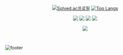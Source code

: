 <div align="center">

<!--
**xxdxlxxr/xxdxlxxr** is a ✨ _special_ ✨ repository because its `README.md` (this file) appears on your GitHub profile.

Here are some ideas to get you started:

- 🔭 I’m currently working on ...
- 🌱 I’m currently learning ...
- 👯 I’m looking to collaborate on ...
- 🤔 I’m looking for help with ...
- 💬 Ask me about ...
- 📫 How to reach me: ...
- 😄 Pronouns: ...
- ⚡ Fun fact: ...
-->
[![Solved.ac프로필](http://mazassumnida.wtf/api/v2/generate_badge?boj=jgt1113)](https://solved.ac/jgt1113)
[![Top Langs](https://github-readme-stats.vercel.app/api/top-langs/?username=xxdxlxxr)](https://github.com/xxdxlxxr/github-readme-stats)
  
<a href="https://blog.naver.com/jgt1113"><img src="https://img.shields.io/badge/blog-03C75A?style=flat-square&logo=Naver&logoColor=white"/></a>
<a href="https://dacon.io/myprofile/450058/home"><img src="https://img.shields.io/badge/DACON-2E9FFF?style=flat-square&logo=Disqus&logoColor=white"/></a>
<a href="https://leetcode.com/jgt11131212"><img src="https://img.shields.io/badge/LeetCode-FFA116?style=flat-square&logo=LeetCode&logoColor=white"/></a>
<a href="mailto:gitaek.jeong@gmail.com"><img src="https://img.shields.io/badge/Gmail-EA4335?style=flat-square&logo=Gmail&logoColor=white"/></a>
<!-- <a href="https://career.programmers.co.kr/pr/xxdxlxxr"><img src="https://img.shields.io/badge/programmers-3A1AB6?style=flat-square&logo=Fauna&logoColor=white"/></a> -->
  
<a href="https://hits.seeyoufarm.com"><img src="https://hits.seeyoufarm.com/api/count/incr/badge.svg?url=https%3A%2F%2Fgithub.com%2Fgjbae1212%2Fhit-counter&count_bg=%23F2A0EE&title_bg=%23555555&icon=github.svg&icon_color=%23E7E7E7&title=hits&edge_flat=false"/></a>
</div>
<br/>

![footer](https://capsule-render.vercel.app/api?type=waving&&color=gradient&height=100&section=footer&fontSize=90)
